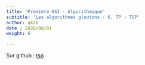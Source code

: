 ```yaml
---
title: 'Première NSI - Algorithmique'
subtitle: 'Les algorithmes gloutons - 6. TP : TSP'
author: qkzk
date : 2020/08/01
weight: 6

---
```


Sur github : [tsp](https://github.com/qkzk/data_colab/tree/master/TSP)
